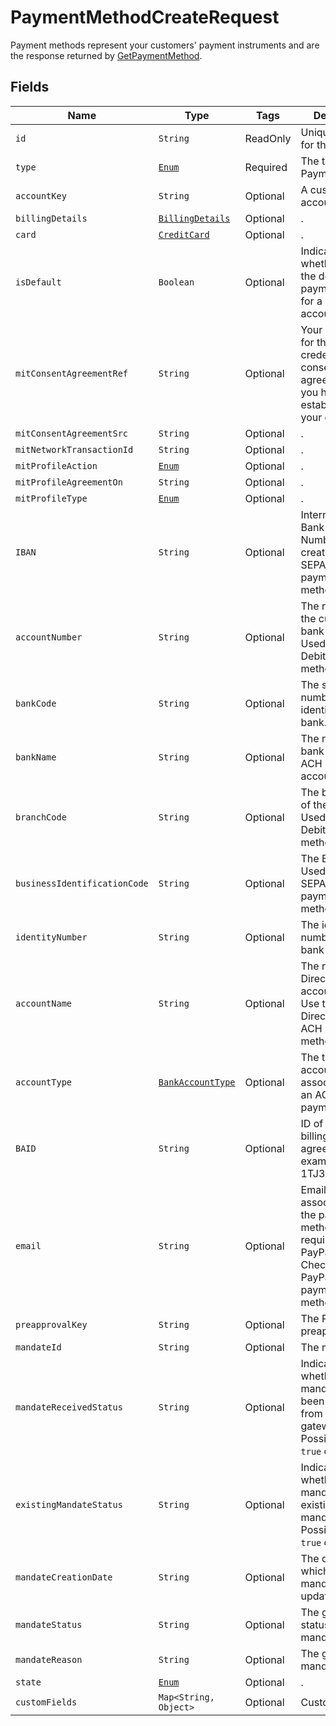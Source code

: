 
# PaymentMethodCreateRequest

Payment methods represent your customers' payment instruments and are the response returned by [GetPaymentMethod](/doc/payment-method-api.md#get-payment-method).

## Fields

| Name | Type | Tags | Description |
|  --- | --- | --- | --- | 
| `id` | `String` | ReadOnly | Unique identifier for the object. | 
| `type` | [`Enum`](/doc/models/payment-method-type.md) | Required | The type of the PaymentMethod. | 
| `accountKey` | `String` | Optional | A customer account key. | 
| `billingDetails` | [`BillingDetails`](/doc/models/billing-details.md) | Optional | . | 
| `card` | [`CreditCard`](/doc/models/credit-card.md) | Optional | . | 
| `isDefault` | `Boolean` | Optional | Indicates whether this is the default payment method for a customer account. | 
| `mitConsentAgreementRef` | `String` | Optional | Your reference for the stored credential consent agreement that you have established with your customer. | 
| `mitConsentAgreementSrc` | `String` | Optional | . | 
| `mitNetworkTransactionId` | `String` | Optional | . | 
| `mitProfileAction` | [`Enum`](/doc/models/mit-profile-action.md) | Optional | . | 
| `mitProfileAgreementOn` | `String` | Optional | . | 
| `mitProfileType` | [`Enum`](/doc/models/mit-profile-type.md) | Optional | . | 
| `IBAN` | `String` | Optional | International Bank Account Number used to create SEPA_DEBIT payment methods. | 
| `accountNumber` | `String` | Optional | The number of the customer's bank account. Used with Direct Debit payment methods. | 
| `bankCode` | `String` | Optional | The sort code or number that identifies the bank. | 
| `bankName` | `String` | Optional | The name of the bank where the ACH payment account is held. | 
| `branchCode` | `String` | Optional | The branch code of the bank. Used with Direct Debit payment methods. | 
| `businessIdentificationCode` | `String` | Optional | The BIC code. Used with SEPA_DEBIT payment methods. | 
| `identityNumber` | `String` | Optional | The identity number used for bank transfer. | 
| `accountName` | `String` | Optional | The name on the Direct Debit bank account or ACH. Use this field for Direct Debit or ACH payment methods. |
| `accountType` | [`BankAccountType`](/doc/models/bank-account-type.md) | Optional | The type of bank account associated with an ACH payment. | 
| `BAID` | `String` | Optional | ID of a PayPal billing agreement. For example, I-1TJ3GAGG82Y9. | 
| `email` | `String` | Optional | Email address associated with the payment method. This is required with a PayPal Express Checkout or a PayPal Adaptive payment method. | 
| `preapprovalKey` | `String` | Optional | The PayPal preapproval key. | 
| `mandateId` | `String` | Optional | The mandate id. | 
| `mandateReceivedStatus` | `String` | Optional | Indicates whether the mandate has been received from the gateway. Possible values `true` or `false`. | 
| `existingMandateStatus` | `String` | Optional | Indicates whether the mandate is an existing mandate. Possible values `true` or `false`. | 
| `mandateCreationDate` | `String` | Optional | The date on which the mandate was updated. | 
| `mandateStatus` | `String` | Optional | The gateway status of the mandate. | 
| `mandateReason` | `String` | Optional | The gateway mandate reason. | 
| `state` | [`Enum`](/doc/models/payment-method-state.md)  | Optional | . | 
| `customFields` | `Map<String, Object>` | Optional | Custom fields. | 
